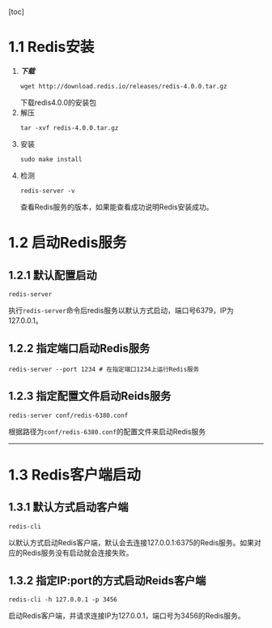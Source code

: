 [toc]
# 1.1 Redis安装
1. **_下载_**
   ```shell
   wget http://download.redis.io/releases/redis-4.0.0.tar.gz 
   ```
   下载redis4.0.0的安装包
2. 解压
   ```shell
   tar -xvf redis-4.0.0.tar.gz
   ```
3. 安装
   ```shell
   sudo make install
   ```
4. 检测
   ```shell
   redis-server -v
   ```
   查看Redis服务的版本，如果能查看成功说明Redis安装成功。

# 1.2 启动Redis服务
## 1.2.1 默认配置启动
```shell
redis-server
```
执行`redis-server`命令后redis服务以默认方式启动，端口号6379，IP为127.0.0.1。
## 1.2.2 指定端口启动Redis服务
```shell
redis-server --port 1234 # 在指定端口1234上运行Redis服务
```
## 1.2.3 指定配置文件启动Reids服务
```shell
redis-server conf/redis-6380.conf
```
根据路径为`conf/redis-6380.conf`的配置文件来启动Redis服务

-------------------------------------------------------
# 1.3 Redis客户端启动
## 1.3.1 默认方式启动客户端
```shell
redis-cli
```
以默认方式启动Redis客户端，默认会去连接127.0.0.1:6375的Redis服务。如果对应的Redis服务没有启动就会连接失败。
## 1.3.2 指定IP:port的方式启动Reids客户端
```shell
redis-cli -h 127.0.0.1 -p 3456
```
启动Redis客户端，并请求连接IP为127.0.0.1，端口号为3456的Redis服务。
